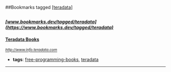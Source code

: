 ##Bookmarks tagged [[teradata]](https://www.bookmarks.dev?q=[teradata])

_<sup><sup>[www.bookmarks.dev/tagged/teradata](https://www.bookmarks.dev/tagged/teradata)</sup></sup>_
---
#### [Teradata Books](http://www.info.teradata.com)
_<sup>http://www.info.teradata.com</sup>_

* **tags**: [free-programming-books](../tagged/free-programming-books.md), [teradata](../tagged/teradata.md)
---
